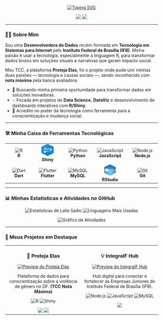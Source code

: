 <p align="center">
  <a href="https://git.io/typing-svg"><img src="https://readme-typing-svg.herokuapp.com?font=Fira+Code&size=20&pause=1000&color=FF69B4&center=true&vCenter=true&lines=%E2%9C%A8+Ol%C3%A1%2C+eu+sou+a+Lalia+Sadio+%E2%9C%A8;Desenvolvedora+de+Dados;Apaixonada+por+R+%26+Shiny;Criando+tecnologia+com+impacto." alt="Typing SVG" /></a>
</p>

<p align="center">
  <a href="mailto:laliahaidarasadio@gmail.com"><img src="https://img.shields.io/badge/Gmail-D14836?style=for-the-badge&logo=gmail&logoColor=white" /></a>
  <a href="https://www.linkedin.com/in/lalia-sadio/"><img src="https://img.shields.io/badge/-LinkedIn-0077B5?style=for-the-badge&logo=linkedin&logoColor=white" /></a>
</p>

---

### 👩‍💻 Sobre Mim

Sou uma **Desenvolvedora de Dados** recém-formada em **Tecnologia em Sistemas para Internet** pelo **Instituto Federal de Brasília (IFB)**. Minha paixão é usar a tecnologia, especialmente a linguagem R, para transformar dados brutos em soluções visuais e narrativas que geram impacto social.

Meu TCC, a plataforma **Proteja Elas**, foi o projeto onde pude unir minhas duas paixões — tecnologia e causas sociais —, sendo reconhecido com **nota máxima** pela banca avaliadora.

* 🚀 Buscando minha primeira oportunidade para transformar dados em soluções inovadoras.
* 💡 Focada em projetos de **Data Science**, **DataViz** e desenvolvimento de dashboards interativos com **R/Shiny**.
* 💜 Acredito no poder da tecnologia como ferramenta para a conscientização e mudança social.

---

### 🛠️ Minha Caixa de Ferramentas Tecnológicas

<p align="center">
  <table>
    <tr>
      <td align="center" width="120">
        <img src="https://cdn.jsdelivr.net/gh/devicons/devicon/icons/r/r-original.svg" width="40" height="40" alt="R" /><br>
        <strong>R</strong>
      </td>
      <td align="center" width="120">
        <img src="https://raw.githubusercontent.com/rstudio/hex-stickers/main/PNG/shiny.png" width="40" height="40" alt="Shiny" /><br>
        <strong>Shiny</strong>
      </td>
      <td align="center" width="120">
        <img src="https://cdn.jsdelivr.net/gh/devicons/devicon/icons/python/python-original.svg" width="40" height="40" alt="Python" /><br>
        <strong>Python</strong>
      </td>
      <td align="center" width="120">
        <img src="https://cdn.jsdelivr.net/gh/devicons/devicon/icons/javascript/javascript-original.svg" width="40" height="40" alt="JavaScript" /><br>
        <strong>JavaScript</strong>
      </td>
      <td align="center" width="120">
        <img src="https://cdn.jsdelivr.net/gh/devicons/devicon@latest/icons/nodejs/nodejs-original-wordmark.svg" width="40" height="40" alt="Node.js" /><br>
        <strong>Node.js</strong>
      </td>
    </tr>
    <tr>
      <td align="center" width="120">
        <img src="https://cdn.jsdelivr.net/gh/devicons/devicon/icons/dart/dart-original.svg" width="40" height="40" alt="Dart" /><br>
        <strong>Dart</strong>
      </td>
      <td align="center" width="120">
        <img src="https://cdn.jsdelivr.net/gh/devicons/devicon/icons/flutter/flutter-original.svg" width="40" height="40" alt="Flutter" /><br>
        <strong>Flutter</strong>
      </td>
      <td align="center" width="120">
        <img src="https://cdn.jsdelivr.net/gh/devicons/devicon@latest/icons/mysql/mysql-original-wordmark.svg" width="40" height="40" alt="MySQL" /><br>
        <strong>MySQL</strong>
      </td>
      <td align="center" width="120">
        <img src="https://raw.githubusercontent.com/rstudio/hex-stickers/main/PNG/rstudio.png" width="40" height="40" alt="RStudio" /><br>
        <strong>RStudio</strong>
      </td>
      <td align="center" width="120">
        <img src="https://cdn.jsdelivr.net/gh/devicons/devicon/icons/git/git-original.svg" width="40" height="40" alt="Git" /><br>
        <strong>Git</strong>
      </td>
    </tr>
  </table>
</p>

---

### 📊 Minhas Estatísticas e Atividades no GitHub

<p align="center">
  <img src="https://github-readme-stats.vercel.app/api?username=laliahaidara&show_icons=true&theme=rose_pine&include_all_commits=true&count_private=true" alt="Estatísticas de Lalia Sadio" />
  <img src="https://github-readme-stats.vercel.app/api/top-langs/?username=laliahaidara&layout=compact&langs_count=7&theme=rose_pine" alt="Linguagens Mais Usadas" />
</p>
<p align="center">
  <img src="https://github-readme-activity-graph.vercel.app/graph?username=laliahaidara&theme=rose_pine&bg_color=191724&hide_border=true" alt="Gráfico de Atividades" />
</p>

---

### 🚀 Meus Projetos em Destaque

<table width="100%">
  <tr>
    <td width="50%" valign="top">
      <h3 align="center">💜 Proteja Elas</h3>
      <div align="center">
        <a href="https://protejaelas.shinyapps.io/protejaelas/" target="_blank">
          <img src="https://github.com/user-attachments/assets/73ff1c7b-d457-4081-ae92-2e7a9fa57b96" width="100%" alt="Preview do Proteja Elas">
        </a>
        <br>
        <p>Plataforma de dados para conscientização sobre a violência de gênero no DF. <strong>(TCC Nota Máxima)</strong></p>
        <p>
          <img src="https://img.shields.io/badge/R-276DC3?style=for-the-badge&logo=r&logoColor=white" alt="R" />
          <img src="https://img.shields.io/badge/Shiny-4B759A?style=for-the-badge&logo=shiny&logoColor=white" alt="Shiny" />
        </p>
        <a href="https://github.com/laliahaidara/protejaelas" target="_blank"><img src="https://img.shields.io/badge/Ver%20C%C3%B3digo-black?style=for-the-badge&logo=github"></a>
        <a href="https://protejaelas.shinyapps.io/protejaelas/" target="_blank"><img src="https://img.shields.io/badge/Acessar%20App-E91E63?style=for-the-badge&logo=rstudio"></a>
      </div>
    </td>
    <td width="50%" valign="top">
      <h3 align="center">💡 IntegraIF Hub</h3>
      <div align="center">
        <a href="https://github.com/laliahaidara/IntegraIF-HUB" target="_blank">
          <img src="https://github.com/user-attachments/assets/2a6aaf25-17e0-44a6-83d6-c591c93dcbb6" width="100%" alt="Preview do IntegraIF Hub">
        </a>
        <br>
        <p>Hub digital para conectar e fortalecer as Empresas Juniores do Instituto Federal de Brasília (IFB).</p>
        <p>
          <img src="https://img.shields.io/badge/Node.js-339933?style=for-the-badge&logo=nodedotjs&logoColor=white" alt="Node.js" />
          <img src="https://img.shields.io/badge/JavaScript-F7DF1E?style=for-the-badge&logo=javascript&logoColor=black" alt="JavaScript" />
          <img src="https://img.shields.io/badge/MySQL-4479A1?style=for-the-badge&logo=mysql&logoColor=white" alt="MySQL" />
        </p>
        <a href="https://github.com/laliahaidara/IntegraIF-HUB" target="_blank"><img src="https://img.shields.io/badge/Ver%20C%C3%B3digo-black?style=for-the-badge&logo=github"></a>
      </div>
    </td>
  </tr>
</table>
